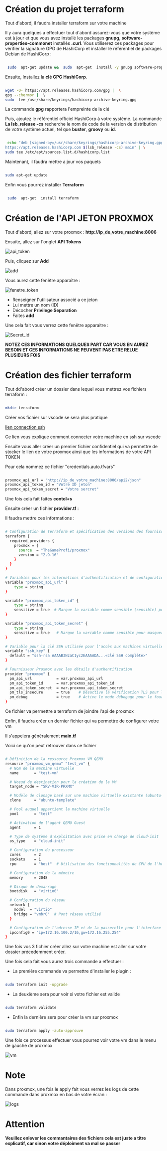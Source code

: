 # Création du projet terraform 

Tout d'abord, il faudra installer terraform sur votre machine 

Il y aura quelques a effectuer tout d'abord assurez-vous que votre système est à jour et que vous avez installé les packages **gnupg**, **software-properties-commonet** installés **.curl**. Vous utiliserez ces packages pour vérifier la signature GPG de HashiCorp et installer le référentiel de packages Debian de HashiCorp :

~~~bash 

 sudo  apt-get update &&  sudo  apt-get  install -y gnupg software-properties-common

 ~~~

Ensuite, Installez la **clé GPG HashiCorp**.

 ~~~bash 

wget -O- https://apt.releases.hashicorp.com/gpg |  \
gpg --chermor |  \ 
sudo  tee /usr/share/keyrings/hashicorp-archive-keyring.gpg

~~~

La commande **gpg** rapportera l'empreinte de la clé 


Puis, ajoutez le référentiel officiel HashiCorp à votre système. La commande **La lsb_release -cs** recherche le nom de code de la version de distribution de votre système actuel, tel que **buster**, **groovy** ou **id**.

~~~bash 

 echo "deb [signed-by=/usr/share/keyrings/hashicorp-archive-keyring.gpg] \
https://apt.releases.hashicorp.com $(lsb_release -cs) main" | \
sudo tee /etc/apt/sources.list.d/hashicorp.list

~~~

Maintenant, il faudra mettre a jour vos paquets 

~~~bash 

sudo apt-get update

~~~

Enfin vous pourrez installer **Terraform**

~~~bash 

 sudo  apt-get  install terraform

~~~

# Création de l'API JETON PROXMOX

Tout d'abord, allez sur votre proxmox : **http://ip_de_votre_machine:8006**

Ensuite, allez sur l'onglet **API Tokens**

![api_token](/docs/images/API-Token.jpg)

Puis, cliquez sur **Add** 

![add](/docs/images/add.jpg)

Vous aurez cette fenêtre apparaître : 

![fenetre_token](/docs/images/fenetre_token.jpg)

- Renseigner l'utilisateur associé a ce jeton 
- Lui mettre un nom (ID)
- Décocher **Privilege Separation**
- Faites **add**

Une cela fait vous verrez cette fenêtre apparaitre :

![Secret_id](/docs/images/secret_id.jpg)

**NOTEZ CES INFORMATIONS QUELQUES PART CAR VOUS EN AUREZ BESOIN ET CES INFORMATIONS NE PEUVENT PAS ETRE RELUE PLUSIEURS FOIS**


# Création des fichier terraform 

Tout dd'abord créer un dossier dans lequel vous mettrez vos fichiers terraform :

~~~bash 

mkdir terraform

~~~
Créer vos fichier sur vscode se sera plus pratique

[lien connection ssh](http://srv-tst-dock.cg72.fr:8080/Doc_stage_2023/GITLAB/)

Ce lien vous explique comment connecter votre machine en ssh sur vscode

Ensuite vous aller créer un premier fichier confidentiel qui va permettre de stocker le lien de votre proxmox ainsi que les informations de votre API TOKEN

Pour cela nommez ce fichier "credentials.auto.tfvars"

~~~bash 

proxmox_api_url = "http://ip_de_votre_machine:8006/api2/json"
proxmox_api_token_id = "Votre ID jeton"
proxmox_api_token_secret = "Votre sercret"

~~~

Une fois cela fait faites **contol+s**

Ensuite créer un fichier **provider.tf** : 

Il faudra mettre ces informations : 

~~~bash 

# Configuration de Terraform et spécification des versions des fournisseurs requis
terraform { 
  required_providers {
    proxmox = {
      source  = "TheGameProfi/proxmox"
      version = "2.9.16"
    }
  }
}

# Variables pour les informations d'authentification et de configuration Proxmox
variable "proxmox_api_url" {
    type = string 
}

variable "proxmox_api_token_id" {
    type = string
    sensitive = true  # Marque la variable comme sensible (sensible) pour masquer sa valeur
}

variable "proxmox_api_token_secret" {
    type = string 
    sensitive = true   # Marque la variable comme sensible pour masquer sa valeur
}

# Variable pour la clé SSH utilisée pour l'accès aux machines virtuelles
variable "ssh_key" {
  default = "ssh-rsa AAAAB3NzaC1yc2EAAAADA...<clé SSH complète>"
}

# Fournisseur Proxmox avec les détails d'authentification
provider "proxmox" {
  pm_api_url           = var.proxmox_api_url
  pm_api_token_id      = var.proxmox_api_token_id
  pm_api_token_secret  = var.proxmox_api_token_secret
  pm_tls_insecure      = true    # Désactive la vérification TLS pour les connexions (utilisé dans les environnements de test)
  pm_debug             = true    # Active le mode débogage pour le fournisseur Proxmox
}
~~~

Ce fichier va permettre a terraform de joindre l'api de proxmox

Enfin, il faudra créer un dernier fichier qui va permettre de configurer votre vm 

Il s'appelera généralement **main.tf**

Voici ce qu'on peut retrouver dans ce fichier 

~~~bash 

# Définition de la ressource Proxmox VM QEMU
resource "proxmox_vm_qemu" "test_vm" {
  # Nom de la machine virtuelle
  name       = "test-vm"

  # Noeud de destination pour la création de la VM
  target_node = "SRV-VIR-PRXMX"

  # Modèle de clonage basé sur une machine virtuelle existante (ubuntu-template)
  clone      = "ubuntu-template"

  # Pool auquel appartient la machine virtuelle
  pool       = "test"

  # Activation de l'agent QEMU Guest
  agent      = 1

  # Type de système d'exploitation avec prise en charge de cloud-init
  os_type    = "cloud-init"

  # Configuration du processeur
  cores      = 2
  sockets    = 1
  cpu        = "host"  # Utilisation des fonctionnalités de CPU de l'hôte

  # Configuration de la mémoire
  memory     = 2048

  # Disque de démarrage
  bootdisk   = "virtio0"

  # Configuration du réseau
  network {
    model  = "virtio"
    bridge = "vmbr0"  # Pont réseau utilisé
  }

  # Configuration de l'adresse IP et de la passerelle pour l'interface réseau 0
  ipconfig0 = "ip=172.16.100.2/16,gw=172.16.255.254"
}

~~~

Une fois vos 3 fichier créer allez sur votre machine est aller sur votre dossier précedemment créer.

Une fois cela fait vous aurez trois commande a effectuer :

- La première commande va permettre d'installer le plugin : 

~~~bash 

sudo terraform init -upgrade 

~~~

- La deuxième sera pour voir si votre fichier est valide 

~~~bash 

sudo terraform validate 

~~~

- Enfin la dernière sera pour créer la vm sur proxmox 

~~~bash 

sudo terraform apply -auto-approuve 

~~~ 

Une fois ce processus effectuer vous pourrez voir votre vm dans le menu de gauche de proxmox 

![vm](/docs/images/vm.jpg)

# Note 

Dans proxmox, une fois le apply fait vous verrez les logs de cette commande dans proxmox en bas de votre écran :

![logs](/docs/images/vm2.jpg)


# Attention 

**Veuillez enlever les commantaires des fichiers cela est juste a titre explicatif, car sinon votre déploiment va mal se passer**

